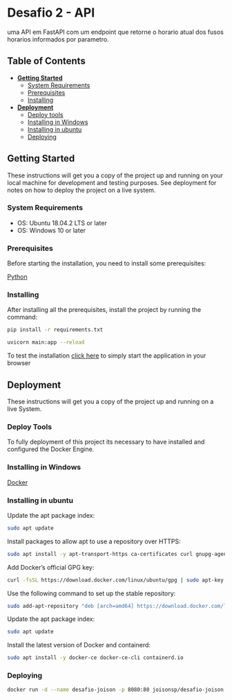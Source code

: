 # Desafio 2 - API

uma API em FastAPI com um endpoint que retorne o horario atual dos fusos horarios informados por parametro.

## Table of Contents

- **[Getting Started](#getting-started)**
  - [System Requirements](#system-requirements)
  - [Prerequisites](#prerequisites)
  - [Installing](#installing)
- **[Deployment](#deploying)**
  - [Deploy tools](#deploy-tools)
  - [Installing in Windows](#installing-in-windows)
  - [Installing in ubuntu](#installing-in-ubuntu)
  - [Deploying](#deploying)
  
## Getting Started

These instructions will get you a copy of the project up and running on your local machine for development and testing purposes. See deployment for notes on how to deploy the project on a live system.

### System Requirements

* OS: Ubuntu 18.04.2 LTS or later
* OS: Windows 10 or later

### Prerequisites

Before starting the installation, you need to install some prerequisites:

[Python](https://www.python.org/downloads/)


### Installing

After installing all the prerequisites, install the project by running the command:

```sh
pip install -r requirements.txt
```

```sh
uvicorn main:app --reload
```

To test the installation [click here](http://localhost:8080/horario?fuso_horario=America/Sao_Paulo) to simply start the application in your browser

## Deployment

These instructions will get you a copy of the project up and running on a live System.

### Deploy Tools

To fully deployment of this project its necessary to have installed and configured the Docker Engine.

### Installing in Windows

[Docker](https://docs.docker.com/desktop/install/windows-install/)

### Installing in ubuntu

Update the apt package index:

```sh
sudo apt update
```

Install packages to allow apt to use a repository over HTTPS:

```sh
sudo apt install -y apt-transport-https ca-certificates curl gnupg-agent software-properties-common
```

Add Docker’s official GPG key:

```sh
curl -fsSL https://download.docker.com/linux/ubuntu/gpg | sudo apt-key add -
```

Use the following command to set up the stable repository:

```sh
sudo add-apt-repository "deb [arch=amd64] https://download.docker.com/linux/ubuntu $(lsb_release -cs) stable"
```

Update the apt package index:

```sh
sudo apt update
```

Install the latest version of Docker and containerd:

```sh
sudo apt install -y docker-ce docker-ce-cli containerd.io
```

### Deploying

```sh
docker run -d --name desafio-joison -p 8080:80 joisonsp/desafio-joison
```